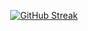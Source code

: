 <div align="center">



[![GitHub Streak](https://streak-stats.demolab.com?user=mohammad-ebadi&theme=dark)](https://git.io/streak-stats)


</div>
